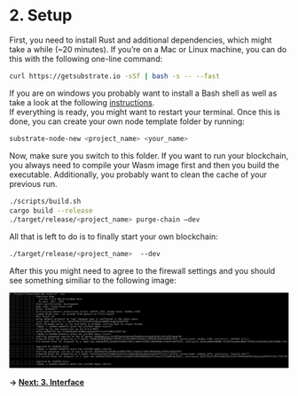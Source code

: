 # 2. Setup

First, you need to install Rust and additional dependencies, which might take a while (~20 minutes). If you’re on a Mac or Linux machine, you can do this with the following one-line command:

```bash
curl https://getsubstrate.io -sSf | bash -s -- --fast
```

If you are on windows you probably want to install a Bash shell as well as take a look at the following [instructions](https://github.com/paritytech/substrate#612-windows).  
If everything is ready, you might want to restart your terminal. Once this is done, you can create your own node template folder by running:

```bash
substrate-node-new <project_name> <your_name>
```

Now, make sure you switch to this folder. If you want to run your blockchain, you always need to compile your Wasm image first and then you build the executable. Additionally, you probably want to clean the cache of your previous run.

```bash
./scripts/build.sh               
cargo build --release    
./target/release/<project_name> purge-chain –dev
```

All that is left to do is to finally start your own blockchain:

```bash
./target/release/<project_name>  --dev
```

After this you might need to agree to the firewall settings and you should see something similiar to the following image:

<img src="./images/setup_1.png" width="800px">

**-> [Next: 3. Interface](./3_interface.md)**
